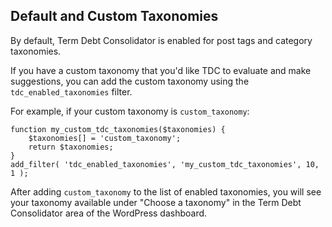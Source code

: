 ## Default and Custom Taxonomies

By default, Term Debt Consolidator is enabled for post tags and category taxonomies.

If you have a custom taxonomy that you'd like TDC to evaluate and make suggestions, you can add the custom taxonomy using the `tdc_enabled_taxonomies` filter.

For example, if your custom taxonomy is `custom_taxonomy`:

    function my_custom_tdc_taxonomies($taxonomies) {
        $taxonomies[] = 'custom_taxonomy';
        return $taxonomies;
    }
    add_filter( 'tdc_enabled_taxonomies', 'my_custom_tdc_taxonomies', 10, 1 );

After adding `custom_taxonomy` to the list of enabled taxonomies, you will see your taxonomy available under "Choose a taxonomy" in the Term Debt Consolidator area of the WordPress dashboard.